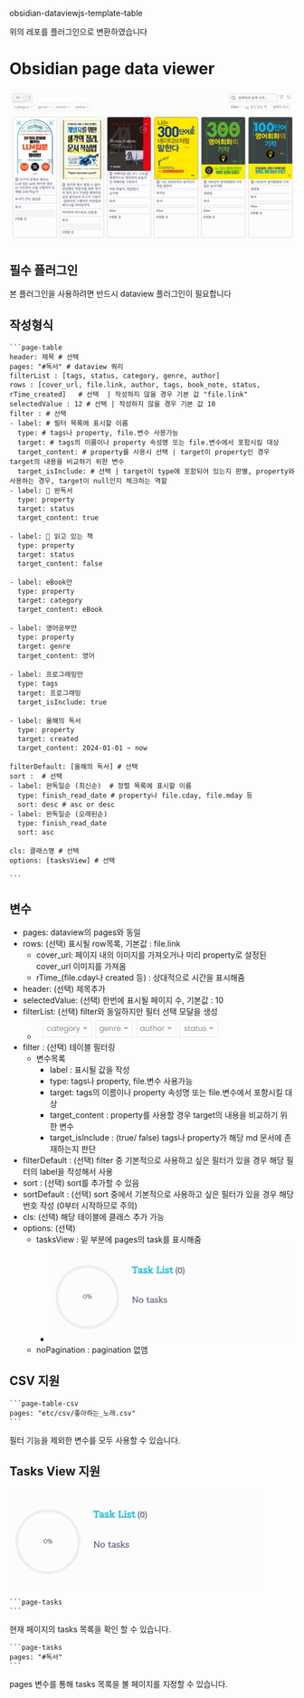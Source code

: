 obsidian-dataviewjs-template-table 

위의 레포를 플러그인으로 변환하였습니다

# Obsidian page data viewer
![image](./screenshot/screenshot.png)

## 필수 플러그인

본 플러그인을 사용하려면 반드시 dataview 플러그인이 필요합니다

## 작성형식

````
```page-table
header: 제목 # 선택
pages: "#독서" # dataview 쿼리
filterList : [tags, status, category, genre, author]
rows : [cover_url, file.link, author, tags, book_note, status, rTime_created]   # 선택  | 작성하지 않을 경우 기본 값 "file.link"
selectedValue : 12 # 선택 | 작성하지 않을 경우 기본 값 10
filter : # 선택
- label: # 필터 목록에 표시할 이름
  type: # tags나 property, file.변수 사용가능 
  target: # tags의 이름이나 property 속성명 또는 file.변수에서 포함시킬 대상
  target_content: # property를 사용시 선택 | target이 property인 경우 target의 내용을 비교하기 위한 변수
  target_isInclude: # 선택 | target이 type에 포함되어 있는지 판별, property와 사용하는 경우, target이 null인지 체크하는 역할
- label: 📕 완독서
  type: property
  target: status
  target_content: true

- label: 📖 읽고 있는 책
  type: property
  target: status
  target_content: false

- label: eBook만
  type: property
  target: category
  target_content: eBook

- label: 영어공부만
  type: property
  target: genre
  target_content: 영어

- label: 프로그래밍만
  type: tags
  target: 프로그래밍
  target_isInclude: true

- label: 올해의 독서
  type: property
  target: created
  target_content: 2024-01-01 ~ now

filterDefault: [올해의 독서] # 선택
sort :  # 선택
- label: 완독일순 (최신순)  # 정렬 목록에 표시할 이름
  type: finish_read_date # property나 file.cday, file.mday 등
  sort: desc # asc or desc
- label: 완독일순 (오래된순)
  type: finish_read_date
  sort: asc

cls: 클래스명 # 선택
options: [tasksView] # 선택

```
````

## 변수

- pages: dataview의 pages와 동일
- rows: (선택) 표시될 row목록, 기본값 : file.link
	- cover_url: 페이지 내의 이미지를 가져오거나 미리 property로 설정된 cover_url 이미지를 가져옴
	- rTime_(file.cday나 created 등) : 상대적으로 시간을 표시해줌
- header: (선택) 제목추가
- selectedValue: (선택) 한번에 표시될 페이지 수, 기본값 : 10
- filterList: (선택) filter와 동일하지만 필터 선택 모달을 생성
	- ![image](./screenshot/filterList.png)
- filter : (선택) 테이블 필터링
	- 변수목록
		- label : 표시될 값을 작성
		- type: tags나 property, file.변수 사용가능
		- target: tags의 이름이나 property 속성명 또는 file.변수에서 포함시킬 대상
		- target_content : property를 사용할 경우 target의 내용을 비교하기 위한 변수
		- target_isInclude : (true/ false) tags나 property가 해당 md 문서에 존재하는지 판단
- filterDefault : (선택) filter 중 기본적으로 사용하고 싶은 필터가 있을 경우 해당 필터의 label을 작성해서 사용
- sort : (선택) sort를 추가할 수 있음
- sortDefault : (선택) sort 중에서 기본적으로 사용하고 싶은 필터가 있을 경우 해당 번호 작성 (0부터 시작하므로 주의)
- cls: (선택) 해당 테이블에 클래스 추가 가능
- options: (선택) 
	- tasksView : 밑 부분에 pages의 task를 표시해줌
 		- ![image](./screenshot/tasksView.png)
  - noPagination : pagination 없앰


## CSV 지원

````
```page-table-csv
pages: "etc/csv/좋아하는_노래.csv" 
```
````

필터 기능을 제외한 변수를 모두 사용할 수 있습니다.


## Tasks View 지원

![image](./screenshot/tasksView.png)

````
```page-tasks
```
````

현재 페이지의 tasks 목록을 확인 할 수 있습니다.

````
```page-tasks
pages: "#독서"
```
````

pages 변수를 통해 tasks 목록을 볼 페이지를 지정할 수 있습니다.
